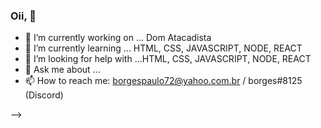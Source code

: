 ### Oii,  👋



- 🔭 I’m currently working on ...  Dom Atacadista
- 🌱 I’m currently learning ... HTML, CSS, JAVASCRIPT, NODE, REACT
- 🤔 I’m looking for help with ...HTML, CSS, JAVASCRIPT, NODE, REACT
- 💬 Ask me about ...
- 📫 How to reach me: borgespaulo72@yahoo.com.br  / borges#8125 (Discord)

-->
